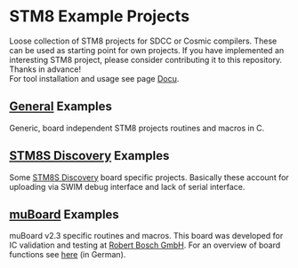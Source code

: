STM8 Example Projects
=================================

Loose collection of STM8 projects for SDCC or Cosmic compilers. These can be used as starting point for own projects. If you have implemented an interesting STM8 project, please consider contributing it to this repository. Thanks in advance!  
For tool installation and usage see page [Docu](../Docu).


[General](General_Examples) Examples
----------------------------------
Generic, board independent STM8 projects routines and macros in C.


[STM8S Discovery](STM8S_Discovery_Examples) Examples
----------------------------------
Some [STM8S Discovery](http://www.st.com/en/evaluation-tools/stm8s-discovery.html) board specific projects. Basically these account for uploading via SWIM debug interface and lack of serial interface.


[muBoard](muBoard_Examples) Examples
----------------------------------
muBoard v2.3 specific routines and macros. This board was developed for IC validation and testing at [Robert Bosch GmbH](http://www.bosch.com). For an overview of board functions see [here](https://frosch.piandmore.de//de/pam9/call/public-media/event_media/160611_Vortrag_Interpreter.pdf) (in German).

